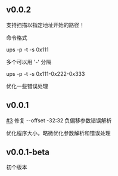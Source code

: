 ## v0.0.2

支持扫描以指定地址开始的路径！

命令格式

ups -p <pid> -t <target> -s 0x111

多个可以用 '-' 分隔

ups -p <pid> -t <target> -s 0x111-0x222-0x333

优化一些错误处理

## v0.0.1

[#3](https://github.com/kekeimiku/ups/issues/3) 修复 --offset -32:32 负偏移参数错误解析

优化程序大小，略微优化参数解析和错误处理

## v0.0.1-beta

初个版本